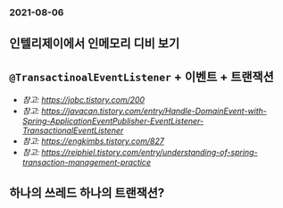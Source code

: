 ### 2021-08-06

## 인텔리제이에서 인메모리 디비 보기

## `@TransactinoalEventListener` + 이벤트 + 트랜잭션
- *참고: https://jobc.tistory.com/200*
- *참고: https://javacan.tistory.com/entry/Handle-DomainEvent-with-Spring-ApplicationEventPublisher-EventListener-TransactionalEventListener*
- *참고: https://engkimbs.tistory.com/827*
- *참고: https://reiphiel.tistory.com/entry/understanding-of-spring-transaction-management-practice*

## 하나의 쓰레드 하나의 트랜잭션?
